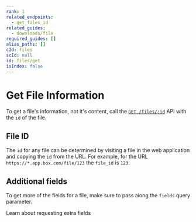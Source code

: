 ```yaml
---
rank: 1
related_endpoints:
  - get_files_id
related_guides:
  - downloads/file
required_guides: []
alias_paths: []
cId: files
scId: null
id: files/get
isIndex: false
---
```


# Get File Information

To get a file's information, not it's content, call the
[`GET /files/:id`](e://get-files-id) API with the `id` of the file.

<Samples id='get_files_id' >

</Samples>

## File ID

The `id` for any file can be determined by visiting a file in the web
application and copying the `id` from the URL. For example, for the URL
`https://*.app.box.com/file/123` the `file_id` is `123`.

## Additional fields

To get more of the fields for a file, make sure to pass along the `fields`
query parameter.

<CTA to='g://api-calls/request-extra-fields'>
  Learn about requesting extra fields

</CTA>
